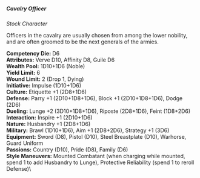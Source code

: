 ##### Cavalry Officer

*Stock Character*

Officers in the cavalry are usually chosen from among the lower
nobility, and are often groomed to be the next generals of the armies.

**Competency Die:** D6\
**Attributes:** Verve D10, Affinity D8, Guile D6\
**Wealth Pool:** 1D10+1D6 (Noble)\
**Yield Limit:** 6\
**Wound Limit:** 2 (Drop 1, Dying)\
**Initiative:** Impulse (1D10+1D6)\
**Culture:** Etiquette +1 (2D8+1D6)\
**Defense:** Parry +1 (2D10+1D8+1D6), Block +1 (2D10+1D8+1D6), Dodge (2D6)\
**Dueling:** Lunge +2 (3D10+1D8+1D6), Riposte (2D8+1D6), Feint (1D8+2D6)\
**Interaction:** Inspire +1 (2D10+1D6)\
**Nature:** Husbandry +1 (2D8+1D6)\
**Military:** Brawl (1D10+1D6), Aim +1 (2D8+2D6), Strategy +1 (3D6)\
**Equipment:** Sword (D8), Pistol (D10), Steel Breastplate (D10), Warhorse, Guard Uniform\
**Passions:** Country (D10), Pride (D8), Family (D6)\
**Style Maneuvers:** Mounted Combatant (when charging while mounted,
spend 1 to add Husbandry to Lunge), Protective Reliability (spend 1 to
reroll Defense)\
